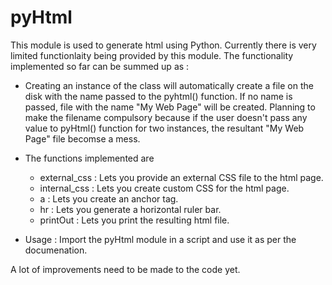 pyHtml
======

This module is used to generate html using Python. Currently there is very
limited functionlaity being provided by this module. The functionality 
implemented so far can be summed up as :

* Creating an instance of the class will automatically create a file on the 
disk with the name passed to the pyhtml() function. If no name is passed, 
file with the name "My Web Page" will be created. Planning to make the 
filename compulsory because if the user doesn't pass any value to pyHtml() 
function for two instances, the resultant "My Web Page" file becomse a mess.

* The functions implemented are 
    - external\_css : Lets you provide an external CSS file to the html page.
    - internal\_css : Lets you create custom CSS for the html page.
    - a             : Lets you create an anchor tag.
    - hr            : Lets you generate a horizontal ruler bar.
    - printOut      : Lets you print the resulting html file.

* Usage : Import the pyHtml module in a script and use it as per the
documenation.

A lot of improvements need to be made to the code yet.
